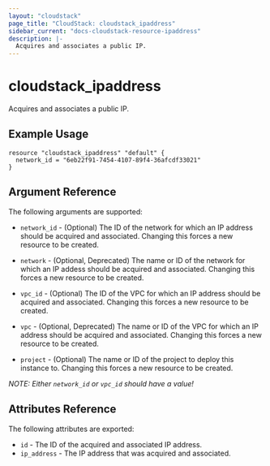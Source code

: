 ```yaml
---
layout: "cloudstack"
page_title: "CloudStack: cloudstack_ipaddress"
sidebar_current: "docs-cloudstack-resource-ipaddress"
description: |-
  Acquires and associates a public IP.
---
```


# cloudstack\_ipaddress

Acquires and associates a public IP.

## Example Usage

```
resource "cloudstack_ipaddress" "default" {
  network_id = "6eb22f91-7454-4107-89f4-36afcdf33021"
}
```

## Argument Reference

The following arguments are supported:

* `network_id` - (Optional) The ID of the network for which an IP address should
    be acquired and associated. Changing this forces a new resource to be created.

* `network` - (Optional, Deprecated) The name or ID of the network for which an IP
    addess should be acquired and associated. Changing this forces a new resource
    to be created.

* `vpc_id` - (Optional) The ID of the VPC for which an IP address should be
   acquired and associated. Changing this forces a new resource to be created.

* `vpc` - (Optional, Deprecated) The name or ID of the VPC for which an IP address
    should be acquired and associated. Changing this forces a new resource to be
    created.

* `project` - (Optional) The name or ID of the project to deploy this
    instance to. Changing this forces a new resource to be created.

*NOTE: Either `network_id` or `vpc_id` should have a value!*

## Attributes Reference

The following attributes are exported:

* `id` - The ID of the acquired and associated IP address.
* `ip_address` - The IP address that was acquired and associated.
